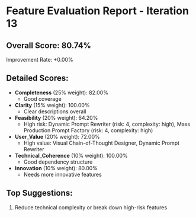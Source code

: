 
# Feature Evaluation Report - Iteration 13

## Overall Score: 80.74%
Improvement Rate: +0.00%

## Detailed Scores:
- **Completeness** (25% weight): 82.00%
  - Good coverage
- **Clarity** (15% weight): 100.00%
  - Clear descriptions overall
- **Feasibility** (20% weight): 64.20%
  - High risk: Dynamic Prompt Rewriter (risk: 4, complexity: high), Mass Production Prompt Factory (risk: 4, complexity: high)
- **User_Value** (20% weight): 72.00%
  - High value: Visual Chain-of-Thought Designer, Dynamic Prompt Rewriter
- **Technical_Coherence** (10% weight): 100.00%
  - Good dependency structure
- **Innovation** (10% weight): 80.00%
  - Needs more innovative features

## Top Suggestions:
1. Reduce technical complexity or break down high-risk features
